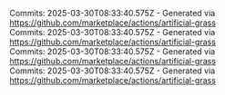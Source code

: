 Commits: 2025-03-30T08:33:40.575Z - Generated via https://github.com/marketplace/actions/artificial-grass
<br>
Commits: 2025-03-30T08:33:40.575Z - Generated via https://github.com/marketplace/actions/artificial-grass
<br>
Commits: 2025-03-30T08:33:40.575Z - Generated via https://github.com/marketplace/actions/artificial-grass
<br>
Commits: 2025-03-30T08:33:40.575Z - Generated via https://github.com/marketplace/actions/artificial-grass
<br>
